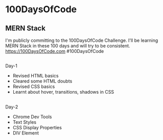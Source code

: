 # 100DaysOfCode
## MERN Stack
I'm publicly committing to the 100DaysOfCode Challenge. I'll be learning MERN Stack in these 100 days and will try to be consistent.  
https://100DaysOfCode.com #100DaysOfCode
## 
Day-1 
- Revised HTML basics
- Cleared some HTML doubts
- Revised CSS basics 
- Learnt about hover, transitions, shadows in CSS
##
Day-2 
- Chrome Dev Tools
- Text Styles
- CSS Display Properties
- DIV Element
